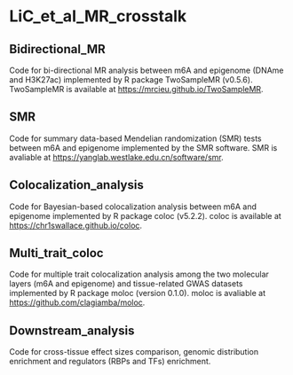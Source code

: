 # LiC_et_al_MR_crosstalk
Bidirectional_MR
------
Code for bi-directional MR analysis between m6A and epigenome (DNAme and H3K27ac) implemented by R package TwoSampleMR (v0.5.6). TwoSampleMR is available at https://mrcieu.github.io/TwoSampleMR.

SMR
------
Code for summary data-based Mendelian randomization (SMR) tests between m6A and epigenome implemented by the SMR software. SMR is avaliable at https://yanglab.westlake.edu.cn/software/smr.

Colocalization_analysis
------
Code for Bayesian-based colocalization analysis between m6A and epigenome implemented by R package coloc (v5.2.2). coloc is available at https://chr1swallace.github.io/coloc.

Multi_trait_coloc
------
Code for multiple trait colocalization analysis among the two molecular layers (m6A and epigenome) and tissue-related GWAS datasets implemented by R package moloc (version 0.1.0). moloc is avaliable at https://github.com/clagiamba/moloc.

Downstream_analysis
------
Code for cross-tissue effect sizes comparison, genomic distribution enrichment and regulators (RBPs and TFs) enrichment.
